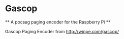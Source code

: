 # Gascop

** A pocsag paging encoder for the Raspberry Pi **


Gascop Paging Encoder from http://winpe.com/gascop/
